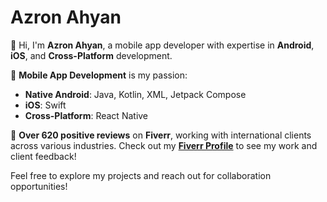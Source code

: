 # Azron Ahyan

👋 Hi, I'm **Azron Ahyan**, a mobile app developer with expertise in **Android**, **iOS**, and **Cross-Platform** development.  

📱 **Mobile App Development** is my passion:
- **Native Android**: Java, Kotlin, XML, Jetpack Compose  
- **iOS**: Swift  
- **Cross-Platform**: React Native

📂 **Over 620 positive reviews** on **Fiverr**, working with international clients across various industries. Check out my **[Fiverr Profile](https://www.fiverr.com/azronahyan)** to see my work and client feedback!

Feel free to explore my projects and reach out for collaboration opportunities!
